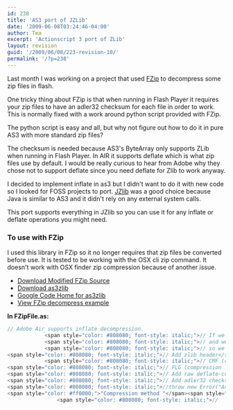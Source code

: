 ```yaml
---
id: 238
title: 'AS3 port of JZLib'
date: '2009-06-08T03:24:46-04:00'
author: Tea
excerpt: 'Actionscript 3 port of ZLib'
layout: revision
guid: '/2009/06/08/223-revision-10/'
permalink: '/?p=238'
---
```


Last month I was working on a project that used [FZip](http://codeazur.com.br/lab/fzip/) to decompress some zip files in flash.

One tricky thing about FZip is that when running in Flash Player it requires your zip files to have an adler32 checksum for each file in order to work. This is normally fixed with a work around python script provided with FZip.

The python script is easy and all, but why not figure out how to do it in pure AS3 with more standard zip files?

The checksum is needed because AS3's ByteArray only supports ZLib when running in Flash Player. In AIR it supports deflate which is what zip files use by default. I would be really curious to hear from Adobe why they chose not to support deflate since you need deflate for Zlib to work anyway.

I decided to implement inflate in as3 but I didn't want to do it with new code so I looked for FOSS projects to port. [JZlib](http://www.jcraft.com/jzlib/) was a good choice because Java is similar to AS3 and it didn't rely on any external system calls.

This port supports everything in JZlib so you can use it for any inflate or deflate operations you might need.

### To use with FZip

I used this library in FZip so it no longer requires that zip files be converted before use. It is tested to be working with the OSX cli zip command. It doesn't work with OSX finder zip compression because of another issue.

- [Download Modified FZip Source](/examples/fzip_as3zlib/fzip_snapshot_20090608.zip)
- [Download as3zlib](/examples/fzip_as3zlib/as3zlib_snapshot_20090608.zip)
- [Google Code Home for as3zlib](http://code.google.com/p/as3zlib/)
- [View FZip decompress example](/examples/fzip_as3zlib/fzip.html)

**In FZipFile.as:**

```actionscript
// Adobe Air supports inflate decompression.
			<span style="color: #808080; font-style: italic;">// If we got here, this is an Air application</span>
			<span style="color: #808080; font-style: italic;">// and we can decompress without using the Adler32 hack</span>
			<span style="color: #808080; font-style: italic;">// so we just write out the raw deflate compressed file</span>
<span style="color: #808080; font-style: italic;">// Add zlib header</span>
			<span style="color: #808080; font-style: italic;">// CMF (compression method and info)</span>
<span style="color: #808080; font-style: italic;">// FLG (compression level, preset dict, checkbits)</span>
<span style="color: #808080; font-style: italic;">// Add raw deflate-compressed file</span>
<span style="color: #808080; font-style: italic;">// Add adler32 checksum</span>
<span style="color: #808080; font-style: italic;">//throw new Error("Adler32 checksum not found.");</span>
<span style="color: #ff0000;">"Compression method "</span><span style="color: #ff0000;">" is not supported."</span><span style="color: #ff0000;">"deflate"</span><span style="color: #ff0000;">"decompress success:"</span><span style="color: #ff0000;">"stream error:"</span><span style="color: #ff0000;">" "</span><span style="color: #ff0000;">"data error:"</span><span style="color: #ff0000;">" "</span><span style="color: #808080; font-style: italic;">//} else {</span>
				<span style="color: #808080; font-style: italic;">//	System.println("status:" + this.filename + " " + err);</span>
 
```